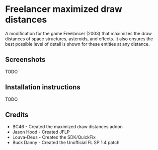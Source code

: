# Freelancer maximized draw distances
A modification for the game Freelancer (2003) that maximizes the draw distances of space structures, asteroids, and effects. It also ensures the best possible level of detail is shown for these entities at any distance.

## Screenshots
TODO


## Installation instructions
TODO


## Credits
* BC46 - Created the maximized draw distances addon
* Jason Hood - Created JFLP
* Louva-Deus - Created the SDK/QuickFix
* Buck Danny - Created the Unofficial FL SP 1.4 patch
